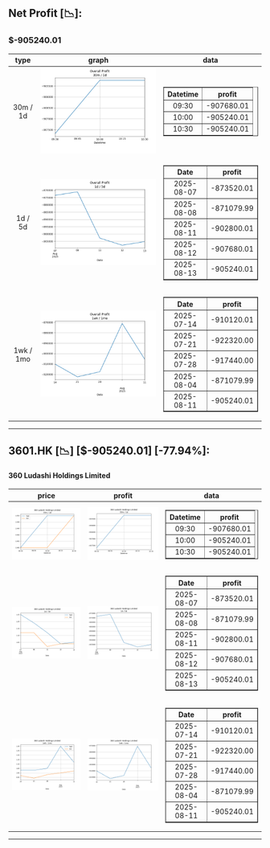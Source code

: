 ## Net Profit [📉]:
### $-905240.01
|type|graph|data|
|:---:|:---:|:---:|
|30m / 1d|![net_profit](image/overall_30m-1d.png)|<table border="1" class="dataframe"> <thead> <tr style="text-align: center;"> <th>Datetime</th> <th>profit</th> </tr> </thead> <tbody> <tr> <td>09:30</td> <td>-907680.01</td> </tr> <tr> <td>10:00</td> <td>-905240.01</td> </tr> <tr> <td>10:30</td> <td>-905240.01</td> </tr> </tbody></table>|
|1d / 5d|![net_profit](image/overall_1d-5d.png)|<table border="1" class="dataframe"> <thead> <tr style="text-align: center;"> <th>Date</th> <th>profit</th> </tr> </thead> <tbody> <tr> <td>2025-08-07</td> <td>-873520.01</td> </tr> <tr> <td>2025-08-08</td> <td>-871079.99</td> </tr> <tr> <td>2025-08-11</td> <td>-902800.01</td> </tr> <tr> <td>2025-08-12</td> <td>-907680.01</td> </tr> <tr> <td>2025-08-13</td> <td>-905240.01</td> </tr> </tbody></table>|
|1wk / 1mo|![net_profit](image/overall_1wk-1mo.png)|<table border="1" class="dataframe"> <thead> <tr style="text-align: center;"> <th>Date</th> <th>profit</th> </tr> </thead> <tbody> <tr> <td>2025-07-14</td> <td>-910120.01</td> </tr> <tr> <td>2025-07-21</td> <td>-922320.00</td> </tr> <tr> <td>2025-07-28</td> <td>-917440.00</td> </tr> <tr> <td>2025-08-04</td> <td>-871079.99</td> </tr> <tr> <td>2025-08-11</td> <td>-905240.01</td> </tr> </tbody></table>|
---
## 3601.HK [📉] [$-905240.01] [-77.94%]:
#### 360 Ludashi Holdings Limited
|price|profit|data|
|:---:|:---:|:---:|
|![price](image/3601.HK_30m-1d_price.png)|![profit](image/3601.HK_30m-1d_profit.png)|<table border="1" class="dataframe"> <thead> <tr style="text-align: center;"> <th>Datetime</th> <th>profit</th> </tr> </thead> <tbody> <tr> <td>09:30</td> <td>-907680.01</td> </tr> <tr> <td>10:00</td> <td>-905240.01</td> </tr> <tr> <td>10:30</td> <td>-905240.01</td> </tr> </tbody></table>|
|![price](image/3601.HK_1d-5d_price.png)|![profit](image/3601.HK_1d-5d_profit.png)|<table border="1" class="dataframe"> <thead> <tr style="text-align: center;"> <th>Date</th> <th>profit</th> </tr> </thead> <tbody> <tr> <td>2025-08-07</td> <td>-873520.01</td> </tr> <tr> <td>2025-08-08</td> <td>-871079.99</td> </tr> <tr> <td>2025-08-11</td> <td>-902800.01</td> </tr> <tr> <td>2025-08-12</td> <td>-907680.01</td> </tr> <tr> <td>2025-08-13</td> <td>-905240.01</td> </tr> </tbody></table>|
|![price](image/3601.HK_1wk-1mo_price.png)|![profit](image/3601.HK_1wk-1mo_profit.png)|<table border="1" class="dataframe"> <thead> <tr style="text-align: center;"> <th>Date</th> <th>profit</th> </tr> </thead> <tbody> <tr> <td>2025-07-14</td> <td>-910120.01</td> </tr> <tr> <td>2025-07-21</td> <td>-922320.00</td> </tr> <tr> <td>2025-07-28</td> <td>-917440.00</td> </tr> <tr> <td>2025-08-04</td> <td>-871079.99</td> </tr> <tr> <td>2025-08-11</td> <td>-905240.01</td> </tr> </tbody></table>|
---
